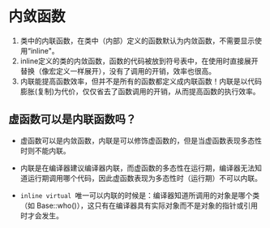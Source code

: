 <!--
 * @Author: your name
 * @Date: 2020-11-12 18:21:30
 * @LastEditTime: 2020-11-12 20:08:51
 * @LastEditors: Please set LastEditors
 * @Description: In User Settings Edit
 * @FilePath: \CPlusPlusPratice\basic_content\inline内联\readme.md
-->

# 内敛函数
1.  类中的内联函数，在类中（内部）定义的函数默认为内敛函数，不需要显示使用“inline"。
2.  inline定义的类的内敛函数，函数的代码被放到符号表中，在使用时直接展开替换（像宏定义一样展开），没有了调用的开销，效率也很高。
3.  内联能提高函数效率，但并不是所有的函数都定义成内联函数！内联是以代码膨胀(复制)为代价，仅仅省去了函数调用的开销，从而提高函数的执行效率。

## 虚函数可以是内联函数吗？

- 虚函数可以是内敛函数，内联是可以修饰虚函数的，但是当虚函数表现多态性时则不能内联。

- 内联是在编译器建议编译器内联，而虚函数的多态性在运行期，编译器无法知道运行期调用哪个代码，因此虚函数表现为多态性时（运行期）不可以内联。

- ```inline virtual ```唯一可以内联的时候是：编译器知道所调用的对象是哪个类（如 Base::who()），这只有在编译器具有实际对象而不是对象的指针或引用时才会发生。

  

